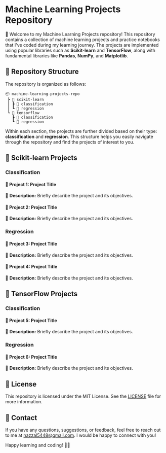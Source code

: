 # Machine Learning Projects Repository

👋 Welcome to my Machine Learning Projects repository! This repository contains a collection of machine learning projects and practice notebooks that I've coded during my learning journey. The projects are implemented using popular libraries such as **Scikit-learn** and **TensorFlow**, along with fundamental libraries like **Pandas**, **NumPy**, and **Matplotlib**.

## 📂 Repository Structure

The repository is organized as follows:

```
📦 machine-learning-projects-repo
 ┣ 📂 scikit-learn
 ┃ ┣ 📂 classification
 ┃ ┗ 📂 regression
 ┗ 📂 tensorflow
   ┣ 📂 classification
   ┗ 📂 regression
```

Within each section, the projects are further divided based on their type: **classification** and **regression**. This structure helps you easily navigate through the repository and find the projects of interest to you.

## 🚀 Scikit-learn Projects

### Classification

#### 🌟 Project 1: Project Title
📝 **Description:** Briefly describe the project and its objectives.

#### 🌟 Project 2: Project Title
📝 **Description:** Briefly describe the project and its objectives.

### Regression

#### 🌟 Project 3: Project Title
📝 **Description:** Briefly describe the project and its objectives.

#### 🌟 Project 4: Project Title
📝 **Description:** Briefly describe the project and its objectives.

## 🚀 TensorFlow Projects

### Classification

#### 🌟 Project 5: Project Title
📝 **Description:** Briefly describe the project and its objectives.

### Regression

#### 🌟 Project 6: Project Title
📝 **Description:** Briefly describe the project and its objectives.

## 📃 License

This repository is licensed under the MIT License. See the [LICENSE](./LICENSE) file for more information.

## 📧 Contact

If you have any questions, suggestions, or feedback, feel free to reach out to me at [nazzal5448@gmail.com](mailto:nazzal5448@gmail.com). I would be happy to connect with you!

Happy learning and coding! 🚀✨
